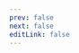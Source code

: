 ```yaml
---
prev: false
next: false
editLink: false
---
```

<script setup>
  import ItemCard from '../.vitepress/components/ItemCard.vue'
</script>

<ItemCard :item="$params.data" />

<!-- <pre>{{ $params.item }}</pre> -->
<!-- <pre>{{ $params.data }}</pre> -->


